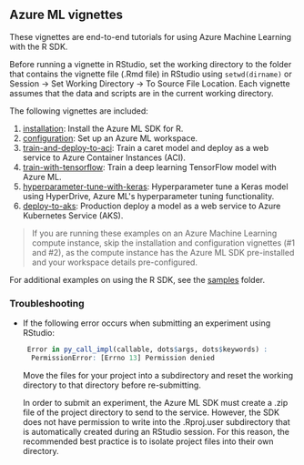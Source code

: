 ## Azure ML vignettes
These vignettes are end-to-end tutorials for using Azure Machine Learning with the R SDK.

Before running a vignette in RStudio, set the working directory to the folder that contains the vignette file (.Rmd file) in RStudio using `setwd(dirname)` or Session -> Set Working Directory -> To Source File Location. Each vignette assumes that the data and scripts are in the current working directory.

The following vignettes are included:
1. [installation](installation.Rmd): Install the Azure ML SDK for R.
2. [configuration](configuration.Rmd): Set up an Azure ML workspace.
3. [train-and-deploy-to-aci](train-and-deploy-to-aci): Train a caret model and deploy as a web service to Azure Container Instances (ACI).
4. [train-with-tensorflow](train-with-tensorflow/): Train a deep learning TensorFlow model with Azure ML.
5. [hyperparameter-tune-with-keras](cnn-tuning-with-hyperdrive/): Hyperparameter tune a Keras model using HyperDrive, Azure ML's hyperparameter tuning functionality.
6. [deploy-to-aks](deploy-to-aks/): Production deploy a model as a web service to Azure Kubernetes Service (AKS).

> If you are running these examples on an Azure Machine Learning compute instance, skip the installation and configuration vignettes (#1 and #2), as the compute instance has the Azure ML SDK pre-installed and your workspace details pre-configured.

For additional examples on using the R SDK, see the [samples](../samples) folder.

### Troubleshooting

- If the following error occurs when submitting an experiment using RStudio:
   ```R
    Error in py_call_impl(callable, dots$args, dots$keywords) : 
     PermissionError: [Errno 13] Permission denied
   ```
  Move the files for your project into a subdirectory and reset the working directory to that directory before re-submitting.
  
  In order to submit an experiment, the Azure ML SDK must create a .zip file of the project directory to send to the service. However,
  the SDK does not have permission to write into the .Rproj.user subdirectory that is automatically created during an RStudio
  session. For this reason, the recommended best practice is to isolate project files into their own directory.
